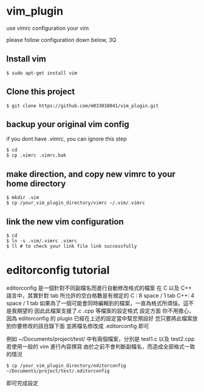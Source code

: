 # vim_plugin
use vimrc configuration your vim

please follow configuration down below, 3Q

## Install vim

    $ sudo apt-get install vim

## Clone this project

    $ git clone https://github.com/m033010041/vim_plugin.git

## backup your original vim config

if you dont have .vimrc, you can ignore this step

    $ cd
    $ cp .vimrc .vimrc.bak

## make direction, and copy new vimrc to your home directory

    $ mkdir .vim
    $ cp /your_vim_plugin_directory/vimrc ~/.vim/.vimrc

## link the new vim configuration

    $ cd
    $ ln -s .vim/.vimrc .vimrc
    $ ll # to check your link file link successfully


# editorconfig tutorial

editorconfig 是一個針對不同副檔名而進行自動修改格式的檔案
在 C 以及 C++ 語言中，其實針對 tab 所允許的空白格數是有規定的
C  : 8 space / 1 tab
C++: 4 space / 1 tab
如果為了一個可能會同時編輯到的檔案，一直為格式所煩惱，這不是我期望的
因此此檔案支援了.c .cpp 等檔案的設定格式
設定方面
你不用擔心，因為 editorconfig 的 plugin 已經在上述的設定當中幫您預設好
您只要將此檔案放到你要修改的該目錄下面
並將檔名修改成 .editorconfig 即可

例如 ~/Documents/project/test/ 中有兩個檔案，分別是 test1.c 以及 test2.cpp
若使用一般的 vim 進行內容撰寫
由於之前不會判斷副檔名，而造成全部格式一致的情況

    $ cp /your_vim_plugin_directory/editorconfig ~/Documents/project/test/.editorconfig

即可完成設定

